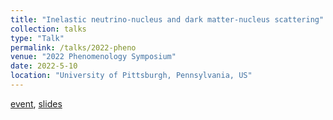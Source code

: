 ```yaml
---
title: "Inelastic neutrino-nucleus and dark matter-nucleus scattering"
collection: talks
type: "Talk"
permalink: /talks/2022-pheno
venue: "2022 Phenomenology Symposium"
date: 2022-5-10
location: "University of Pittsburgh, Pennsylvania, US"
---
```


[event](https://indico.cern.ch/event/1089132/), [slides](./slides/2022-pheno.pdf)